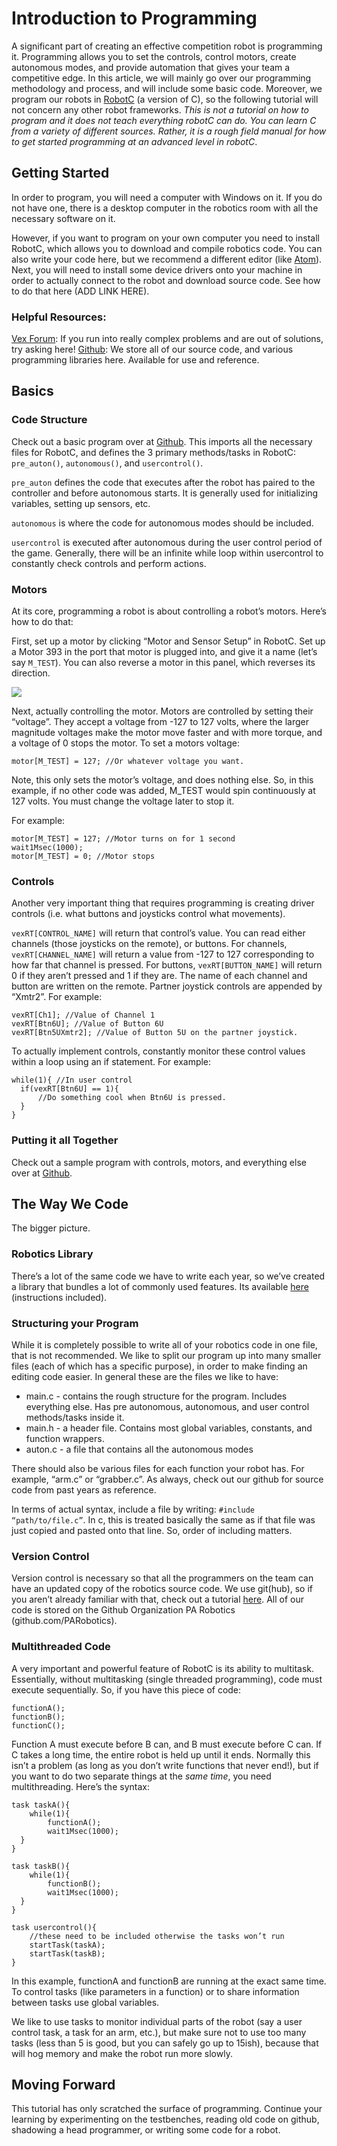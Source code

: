 # Introduction to Programming
A significant part of creating an effective competition robot is programming it. Programming allows you to set the controls, control motors, create autonomous modes, and provide automation that gives your team a competitive edge. In this article, we will mainly go over our programming methodology and process, and will include some basic code. Moreover, we program our robots in [RobotC](http://www.robotc.net) (a version of C), so the following tutorial will not concern any other robot frameworks. *This is not a tutorial on how to program and it does not teach everything robotC can do. You can learn C from a variety of different sources. Rather, it is a rough field manual for how to get started programming at an advanced level in robotC*.

## Getting Started
In order to program, you will need a computer with Windows on it. If you do not have one, there is a desktop computer in the robotics room with all the necessary software on it. 

However, if you want to program on your own computer you need to install RobotC, which allows you to download and compile robotics code. You can also write your code here, but we recommend a different editor (like [Atom](http://atom.io)). Next, you will need to install some device drivers onto your machine in order to actually connect to the robot and download source code. See how to do that here (ADD LINK HERE). 

### Helpful Resources:
[Vex Forum](https://www.vexforum.com): If you run into really complex problems and are out of solutions, try asking here!
[Github](https://github.com/PARobotics): We store all of our source code, and various programming libraries here. Available for use and reference. 

## Basics
### Code Structure
Check out a basic program over at [Github](https://github.com/PARobotics/parallax-curriculum/blob/master/Programming/Examples/basic_layout.c). This imports all the necessary files for RobotC, and defines the 3 primary methods/tasks in RobotC: `pre_auton()`, `autonomous()`, and `usercontrol()`. 

`pre_auton` defines the code that executes after the robot has paired to the controller and before autonomous starts. It is generally used for initializing variables, setting up sensors, etc.

`autonomous` is where the code for autonomous modes should be included.

`usercontrol` is executed after autonomous during the user control period of the game. Generally, there will be an infinite while loop within usercontrol to constantly check controls and perform actions. 

### Motors
At its core, programming a robot is about controlling a robot’s motors. Here’s how to do that: 

First, set up a motor by clicking “Motor and Sensor Setup” in RobotC. Set up a Motor 393 in the port that motor is plugged into, and give it a name (let’s say `M_TEST`). You can also reverse a motor in this panel, which reverses its direction. 

![](./Graphics/motor.jpg)

Next, actually controlling the motor. Motors are controlled by setting their “voltage”. They accept a voltage from -127 to 127 volts, where the larger magnitude voltages make the motor move faster and with more torque, and a voltage of 0 stops the motor. To set a motors voltage:

```
motor[M_TEST] = 127; //Or whatever voltage you want.
```

Note, this only sets the motor’s voltage, and does nothing else. So, in this example, if no other code was added, M_TEST would spin continuously at 127 volts. You must change the voltage later to stop it. 

For example:

```
motor[M_TEST] = 127; //Motor turns on for 1 second
wait1Msec(1000);
motor[M_TEST] = 0; //Motor stops
```

### Controls
Another very important thing that requires programming is creating driver controls (i.e. what buttons and joysticks control what movements). 

`vexRT[CONTROL_NAME]` will return that control’s value. You can read either channels (those joysticks on the remote), or buttons. For channels, `vexRT[CHANNEL_NAME]` will return a value from -127 to 127 corresponding to how far that channel is pressed. For buttons, `vexRT[BUTTON_NAME]` will return 0 if they aren’t pressed and 1 if they are. The name of each channel and button are written on the remote. Partner joystick controls are appended by “Xmtr2”. For example:

```
vexRT[Ch1]; //Value of Channel 1
vexRT[Btn6U]; //Value of Button 6U
vexRT[Btn5UXmtr2]; //Value of Button 5U on the partner joystick.
```

To actually implement controls, constantly monitor these control values within a loop using an if statement. For example:

```
while(1){ //In user control
  if(vexRT[Btn6U] == 1){
	  //Do something cool when Btn6U is pressed. 
  }	
}
```

### Putting it all Together
Check out a sample program with controls, motors, and everything else over at [Github](https://github.com/PARobotics/parallax-curriculum/blob/master/Programming/Examples/putting_it_together.c).

## The Way We Code
The bigger picture.

### Robotics Library
There’s a lot of the same code we have to write each year, so we’ve created a library that bundles a lot of commonly used features. Its available [here](https://github.com/PARobotics/parallax-library) (instructions included). 

### Structuring your Program
While it is completely possible to write all of your robotics code in one file, that is not recommended. We like to split our program up into many smaller files (each of which has a specific purpose), in order to make finding an editing code easier. In general these are the files we like to have: 

* main.c - contains the rough structure for the program. Includes everything else. Has pre autonomous, autonomous, and user control methods/tasks inside it. 
* main.h - a header file. Contains most global variables, constants, and function wrappers. 
* auton.c - a file that contains all the autonomous modes 

There should also be various files for each function your robot has. For example, “arm.c” or “grabber.c”. As always, check out our github for source code from past years as reference. 

In terms of actual syntax, include a file by writing: `#include “path/to/file.c”`. In c, this is treated basically the same as if that file was just copied and pasted onto that line. So, order of including matters.

### Version Control
Version control is necessary so that all the programmers on the team can have an updated copy of the robotics source code. We use git(hub), so if you aren’t already familiar with that, check out a tutorial [here](https://github.com/PARobotics/parallax-curriculum/blob/master/Programming/how-to-use-git.md). All of our code is stored on the Github Organization PA Robotics (github.com/PARobotics). 

### Multithreaded Code
A very important and powerful feature of RobotC is its ability to multitask. Essentially, without multitasking (single threaded programming), code must execute sequentially. So, if you have this piece of code:

```
functionA();
functionB();
functionC();
```

Function A must execute before B can, and B must execute before C can. If C takes a long time, the entire robot is held up until it ends. Normally this isn’t a problem (as long as you don’t write functions that never end!), but if you want to do two separate things at the *same time*, you need multithreading. Here’s the syntax:

```
task taskA(){
	while(1){
		functionA();
		wait1Msec(1000);
  }
} 

task taskB(){
	while(1){
		functionB();
		wait1Msec(1000);
  }
}

task usercontrol(){
	//these need to be included otherwise the tasks won’t run
	startTask(taskA); 
	startTask(taskB);
}
```

In this example, functionA and functionB are running at the exact same time. To control tasks (like parameters in a function) or to share information between tasks use global variables. 

We like to use tasks to monitor individual parts of the robot (say a user control task, a task for an arm, etc.), but make sure not to use too many tasks (less than 5 is good, but you can safely go up to 15ish), because that will hog memory and make the robot run more slowly. 

## Moving Forward
This tutorial has only scratched the surface of programming. Continue your learning by experimenting on the testbenches, reading old code on github, shadowing a head programmer, or writing some code for a robot. 
